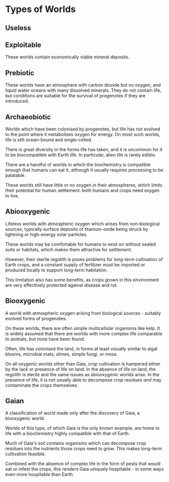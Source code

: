 # Types of Worlds

## Useless

## Exploitable

These worlds contain economically viable mineral deposits.

## Prebiotic

These worlds have an atmosphere with carbon dioxide but no oxygen, and liquid water oceans with many dissolved minerals. They do not contain life, but conditions are suitable for the survival of progenotes if they are introduced.

## Archaeobiotic

Worlds which have been colonised by progenotes, but life has not evolved to the point where it metabolises oxygen for energy. On most such worlds, life is still ocean-bound and single-celled.

There is great diversity in the forms life has taken, and it is uncommon for it to be biocompatible with Earth life. In particular, alien life is rarely edible.

There are a handful of worlds in which the biochemistry is compatible enough that humans can eat it, although it usually requires processing to be palatable.

These worlds still have little or no oxygen in their atmospheres, which limits their potential for human settlement: both humans and crops need oxygen to live.

## Abiooxygenic

Lifeless worlds with atmospheric oxygen which arises from non-biological sources, typically surface deposits of titanium-oxide being struck by lightning or high-energy solar particles.

These worlds may be comfortable for humans to exist on without sealed suits or habitats, which makes them attractive for settlement.

However, their sterile regolith is poses problems for long-term cultivation of Earth crops, and a constant supply of fertilizer must be imported or produced locally to support long-term habitation.

This limitation also has some benefits, as crops grown in this environment are very effectively protected against disease and rot.

## Biooxygenic

A world with atmospheric oxygen arising from biological sources - suitably evolved forms of progenotes.

On these worlds, there are often simple multicellular organisms like kelp. It is widely assumed that there are worlds with more complex life comparable to animals, but none have been found.

Often, life has colonised the land, in forms at least visually similar to algal blooms, microbial mats, slimes, simple fungi, or moss.

On all oxygenic worlds other than Gaia, crop cultivation is hampered either by the lack or presence of life on land. In the absence of life on land, the regolith is sterile and the same issues as abiooxygenic worlds arise. In the presence of life, it is not usually able to decompose crop residues _and_ may contaminate the crops themselves.

## Gaian

A classification of world made only after the discovery of Gaia, a biooxygenic world.

Worlds of this type, of which Gaia is the only known example, are home to life with a biochemistry highly compatible with that of Earth.

Much of Gaia's soil contains organisms which can decompose crop residues into the nutrients those crops need to grow. This makes long-term cultivation feasible.

Combined with the absence of complex life in the form of pests that would eat or infest the crops, this renders Gaia uniquely hospitable - in some ways even more hospitable than Earth.

